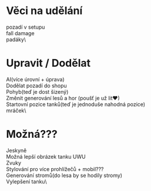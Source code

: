 # Věci na udělání

pozadí v setupu\
fall damage\
padáky\

# Upravit / Dodělat

AI(více úrovní + úprava)\
Dodělat pozadí do shopu\
Pohyb(teď je dost šizený)\
Změnit generování lesů a hor (poušť je už lit♥)\
Startovní pozice tanků(teď je jednoduše nahodná pozice)\
mráček\

# Možná???

Jeskyně\
Možná lepší obrázek tanku UWU\
Zvuky\
Stylování pro více prohlížečů + mobil???\
Generování stromů(do lesa by se hodily stromy)\
Vylepšení tanku\